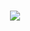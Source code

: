 
<html>
<head>
	<title>Hacked by team dark warriors</title>
	<style>
	    iframe {
		    display:none;
	    }
	</style>
</head>

<body background="https://i.imgur.com/WK1JxaK.jpeg">
	<iframe width="300" height="113" src="https://www.youtube.com/embed/hZsaPu-kthY?playlist=hZsaPu-kthY&autoplay=1&loop=1&rel=0&controls=0&showinfo=0" frameborder="0" allowfullscreen></iframe>
	<center>
		<h1 style=color:red;></h1>
		<h2 style=color:green;></h2>
		<img src="https://i.imgur.com/n7Gq1hV.png">
		<h3 style=color:yellow; ></h3>
		<p style=color:grey; ></p>
	</center>
